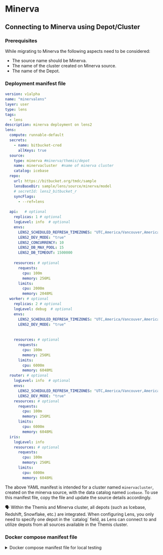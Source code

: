 # Minerva

## Connecting to Minerva using Depot/Cluster 

### **Prerequisites**

While migrating to Minerva the following aspects need to be considered:

- The source name should be Minerva.
- The name of the cluster created on Minerva source.
- The name of the Depot.


### **Deployment manifest file**

```yaml hl_lines="13-16"
version: v1alpha
name: "minervalens"
layer: user
type: lens
tags:
  - lens
description: minerva deployment on lens2
lens:
  compute: runnable-default
  secrets:
    - name: bitbucket-cred
      allKeys: true
  source:
    type: minerva #minerva/themis/depot
    name: minervacluster  #name of minerva cluster
    catalog: icebase
  repo:
    url: https://bitbucket.org/tmdc/sample
    lensBaseDir: sample/lens/source/minerva/model 
    # secretId: lens2_bitbucket_r
    syncFlags:
      - --ref=lens

  api:   # optional
    replicas: 1 # optional
    logLevel: info  # optional
    envs:
      LENS2_SCHEDULED_REFRESH_TIMEZONES: "UTC,America/Vancouver,America/Toronto"
      LENS2_DEV_MODE: "true"
      LENS2_CONCURRENCY: 10
      LENS2_DB_MAX_POOL: 15
      LENS2_DB_TIMEOUT: 1500000
      
    resources: # optional
      requests:
        cpu: 100m
        memory: 256Mi
      limits:
        cpu: 2000m
        memory: 2048Mi
  worker: # optional
    replicas: 2 # optional
    logLevel: debug  # optional
    envs:
      LENS2_SCHEDULED_REFRESH_TIMEZONES: "UTC,America/Vancouver,America/Toronto"
      LENS2_DEV_MODE: "true"


    resources: # optional
      requests:
        cpu: 100m
        memory: 256Mi
      limits:
        cpu: 6000m
        memory: 6048Mi
  router: # optional
    logLevel: info  # optional
    envs:
      LENS2_SCHEDULED_REFRESH_TIMEZONES: "UTC,America/Vancouver,America/Toronto"
      LENS2_DEV_MODE: "true"
    resources: # optional
      requests:
        cpu: 100m
        memory: 256Mi
      limits:
        cpu: 6000m
        memory: 6048Mi
  iris:
    logLevel: info  
    resources: # optional
      requests:
        cpu: 100m
        memory: 256Mi
      limits:
        cpu: 6000m
        memory: 6048Mi
```

The above YAML manifest is intended for a cluster named `minervacluster`, created on the minerva source, with the data catalog named `icebase`. To use this manifest file, copy the file and update the source details accordingly.

<aside class="callout">
🗣️ Within the Themis and Minerva cluster, all depots (such as Icebase, Redshift, Snowflake, etc.) are integrated. When configuring Lens, you only need to specify one depot in the `catalog` field, as Lens can connect to and utilize depots from all sources available in the Themis cluster.
</aside>


### **Docker compose manifest file**

<details>

  <summary>Docker compose manifest file for local testing</summary>

```yaml
version: "2.2"

x-lens2-environment: &lens2-environment
  # DataOS
  DATAOS_FQDN: liberal-monkey.dataos.app

  # Overview
  LENS2_NAME: minervalens
  LENS2_DESCRIPTION: Description 
  LENS2_TAGS: Provide tags
  LENS2_AUTHORS: creator of lens
  LENS2_SCHEDULED_REFRESH_TIMEZONES: "UTC,America/Vancouver,America/Toronto"
  
  # Data Source
  LENS2_SOURCE_TYPE: minerva  #themis, depot
  LENS2_SOURCE_NAME: minervacluster  #cluster name
  LENS2_SOURCE_CATALOG_NAME: icebase   #depot name, specify any catalog
  DATAOS_RUN_AS_APIKEY: *****
  
  #LENS2_DB_SSL: true
  #MINERVA_TCP_HOST: tcp.liberal-donkey.dataos.app
  
  # Log
  LENS2_LOG_LEVEL: error
  CACHE_LOG_LEVEL: "trace"
  
  # Operation
  LENS2_DEV_MODE: true
  LENS2_DEV_MODE_PLAYGROUND: false
  LENS2_REFRESH_WORKER: true
  LENS2_SCHEMA_PATH: model
  LENS2_PG_SQL_PORT: 5432
  CACHE_DATA_DIR: "/var/work/.store"
  NODE_ENV: production
  LENS2_ALLOW_UNGROUPED_WITHOUT_PRIMARY_KEY: "true"
services:
  api:
    restart: always
    image: rubiklabs/lens2:0.35.60-20
    ports:
      - 4000:4000
      - 25432:5432
      - 13306:13306
    environment:
      <<: *lens2-environment   
    volumes:
      - ./model:/etc/dataos/work/model
```
<!-- 
</details>

Follow these steps to create the `docker-compose.yml`:

- Step 1: Create a `docker-compose.yml` manifest file.
- Step 2: Copy the template from above and paste it in a code.
- Step 3: Fill the values for the atttributes/fields declared in the manifest file as per the Minerva source.

**Required Minerva Depot source attributes**

```yaml
LENS2_SOURCE_TYPE: minerva  #themis, depot
LENS2_SOURCE_NAME: minervacluster  #cluster name
LENS2_SOURCE_CATALOG_NAME: icebase   #depot name, specify any catalog
DATAOS_RUN_AS_APIKEY: *****
``` -->

## Connecting to Minerva without Depot/Cluster 

<aside class="callout">
🗣️ When deploying Lens in DataOS, you need to connect to the source via the depot/cluster. The below configs are best suited for testing Locally. Otherwise, it is recommended that you connect via depot/cluster.
</aside>

### **Prerequisites**

- The hostname for the Trino database server.
- The username for the DataOS User.
- The name of the database to use with the Minerva query engine database server.

### **`.env` Configuration**

Add the following environment variables to your Lens (.env) file

=== "Syntax"

    ```yaml
    # Trino configuration
    LENS2_DB_TYPE=trino
    LENS2_DB_HOST=tcp.${DATAOS_FQDN}
    LENS2_DB_USER=${DATAOS_USER_NAME}
    LENS2_DB_PASS=${DATAOS_WRAP_TOKEN}
    LENS2_DB_PRESTO_CATALOG=${CATALOG_NAME}
    LENS2_DB_PORT=${PORT_NUMBER}
    ```
=== "Sample"

    ```yaml
    # Trino configuration
    LENS2_DB_TYPE=trino
    LENS2_DB_HOST="tcp.alpha-omega.dataos.app"
    LENS2_DB_USER="iamgroot"
    LENS2_DB_PASS="abcdefghijklmnopqrstuvwxyz"
    LENS2_DB_PRESTO_CATALOG="icebase"
    LENS2_DB_PORT=7432
    ```
**Sample environment variable file configuration**
    
```yaml
LENS2_VERSION=0.35.55-01 

# Minerva configuration
LENS2_DB_HOST=tcp.alpha-omega.dataos.app
LENS2_DB_PORT=7432
LENS2_DB_USER=iamgroot
LENS2_DB_PASS="abcdefghijklmnopqrstuvwxyzabcdefghijklmnopqrstuvwzyz"
LENS2_DB_PRESTO_CATALOG=icebase
LENS2_DB_SSL=true
LENS2_DB_TYPE=trino

# Meta information
LENS2_NAME=trinolens # fetch from CLI
LENS2_DESCRIPTION="Trino lens generated"
LENS2_TAGS="lens2, sales, customer insights"
LENS2_AUTHORS="iamgroot"

LENS2_DEV_MODE="true"
LENS2_SCHEMA_PATH=model

LENS2_LOG_LEVEL="error"
LENS2_LOADER_LOG_LEVEL="error"
CACHE_LOG_LEVEL="error" # not there in Kishan's

DATAOS_FQDN=alpha-omega.dataos.app
DATAOS_USER_NAME=iamgroot
DATAOS_USER_APIKEY=abcdeghijklmopqrstuvwxyz

LENS2_DEPOT_SERVICE_URL="https://alpha-omega.dataos.app/ds" 
LENS2_HEIMDALL_BASE_URL="https://alpa-omega.dataos.app/heimdall" 

LENS2_SOURCE_TYPE=trino
LENS2_SOURCE_NAME=system
LENS2_SOURCE_CATALOG_NAME=icebase 

LENS2_BASE_URL="http://localhost:4000/lens2/api"
LENS2_META_PATH="/v2/meta"
LENS2_RILL_PATH=boards
LENS2_CHECKS_PATH=checks
LENS2_BOARD_PATH=boards
```

### **Environment variables Attributes**

| **Environment Variable** | **Description** | **Possible Values** | **Example Value** | **Required** |
| --- | --- | --- | --- | --- |
| `LENS2_DB_TYPE` | The type of database | trino | trino | ✅ |
| `LENS2_DB_HOST` | The host URL for the database | A valid database host URL of the form `tcp.${DATAOS-FQDN}` where `${DATAOS-FQDN}` is the placeholder for DataOS’ fully qualified domain name. Replace the placeholder with your respective domain name. | `tcp.alpha-omega.dataos.app` | ✅ |
| `LENS2_DB_PORT` | The port for the database connection | A valid port number | `7432` | ❌ |
| `LENS2_DB_USER` | The DataOS user-id used to connect to the database. It can be retrieved from the second column of the output by running the `dataos-ctl user get` command from the DataOS CLI | A valid DataOS user-id | `iamgroot` | ✅ |
| `LENS2_DB_PASS` | The DataOS Wrap Token that serves as a password used to connect to the database | A valid Cluster Wrap Token. Learn more about how to create a Cluster Wrap Token [**here.**](https://dataos.info/interfaces/atlas/bi_tools/tableau/#generate-dataos-api-token) | `abcdefghijklmnopqrstuvwxyz` | ✅ |
| `LENS2_DB_PRESTO_CATALOG` | The catalog within Trino/Presto to connect to | A valid catalog name within the Trino/Presto database | `icebase` | ✅ |
| `LENS2_DB_SSL` | If `true`, enables SSL encryption for database connections from Lens2. | `true`, `false` | `true` | ❌ |

### **Example**

[trino.zip](/resources/lens/data_sources/trino/trino.zip)

## Check Query Stats for Minerva

<aside class="callout">
💡 Please ensure you have the required permission to access the Operations.
</aside>

To check the query statistics, please follow the steps below:

1. **Access Minerva Queries**
    
  Navigate to the operation section, then go to Minerva queries. Set the filters as follows:
    
    - Source: `lens2`
    - Dialect: `trino_sql`
    - You can also filter by cluster, username, and other criteria as per your choice.

    <div style="text-align: center;">
        <img src="/resources/lens/data_sources/minerva/Untitled1.png" alt="Untitled" style="max-width: 80%; height: auto; border: 1px solid #000;">
    </div>

2. **Select the Query ID**
      
    Choose the query ID you are interested in. You will then be able to check the statistics, as shown in the example below:
      
    <div style="text-align: center;">
        <img src="/resources/lens/data_sources/minerva/Untitled1.png" alt="Untitled" style="max-width: 80%; height: auto; border: 1px solid #000;">
    </div>
